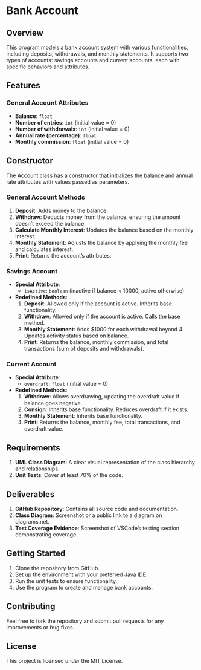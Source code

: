 # Bank Account 

## Overview
  This program models a bank account system with various functionalities, including deposits, withdrawals, and monthly statements.
  It supports two types of accounts: savings accounts and current accounts, each with specific behaviors and attributes.

## Features
### General Account Attributes
- **Balance**: `float`
- **Number of entries**: `int` (initial value = 0)
- **Number of withdrawals**: `int` (initial value = 0)
- **Annual rate (percentage)**: `float`
- **Monthly commission**: `float` (initial value = 0)

## Constructor
The Account class has a constructor that initializes the balance and annual rate attributes with values ​​passed as parameters.

### General Account Methods
1. **Deposit**: Adds money to the balance.
2. **Withdraw**: Deducts money from the balance, ensuring the amount doesn’t exceed the balance.
3. **Calculate Monthly Interest**: Updates the balance based on the monthly interest.
4. **Monthly Statement**: Adjusts the balance by applying the monthly fee and calculates interest.
5. **Print**: Returns the account’s attributes.

### Savings Account
- **Special Attribute**:
  - `isActive`: `boolean` (inactive if balance < 10000, active otherwise)
- **Redefined Methods**:
  1. **Deposit**: Allowed only if the account is active. Inherits base functionality.
  2. **Withdraw**: Allowed only if the account is active. Calls the base method.
  3. **Monthly Statement**: Adds $1000 for each withdrawal beyond 4. Updates activity status based on balance.
  4. **Print**: Returns the balance, monthly commission, and total transactions (sum of deposits and withdrawals).

### Current Account
- **Special Attribute**:
  - `overdraft`: `float` (initial value = 0)
- **Redefined Methods**:
  1. **Withdraw**: Allows overdrawing, updating the overdraft value if balance goes negative.
  2. **Consign**: Inherits base functionality. Reduces overdraft if it exists.
  3. **Monthly Statement**: Inherits base functionality.
  4. **Print**: Returns the balance, monthly fee, total transactions, and overdraft value.

## Requirements
1. **UML Class Diagram**: A clear visual representation of the class hierarchy and relationships.
2. **Unit Tests**: Cover at least 70% of the code.

## Deliverables
1. **GitHub Repository**: Contains all source code and documentation.
2. **Class Diagram**: Screenshot or a public link to a diagram on diagrams.net.
3. **Test Coverage Evidence**: Screenshot of VSCode’s testing section demonstrating coverage.

## Getting Started
1. Clone the repository from GitHub.
2. Set up the environment with your preferred Java IDE.
3. Run the unit tests to ensure functionality.
4. Use the program to create and manage bank accounts.

## Contributing
Feel free to fork the repository and submit pull requests for any improvements or bug fixes.

## License
This project is licensed under the MIT License.

